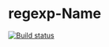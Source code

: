 # regexp-Name
[![Build status](https://ci.appveyor.com/api/projects/status/meu0btrfeb8ivs5l?svg=true)](https://ci.appveyor.com/project/bombik815/regexp-name)